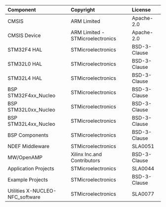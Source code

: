 | Component                               | Copyright 						  | License   |              			
|:---------                               |:-------                 		  |:----------|
| CMSIS                           	      | ARM Limited 					  | Apache-2.0 |  		    	
| CMSIS Device                    		  | ARM Limited - STMicroelectronics  | Apache-2.0 |  	            
| STM32F4 HAL                     		  | STMicroelectronics 				  | BSD-3-Clause |				
| STM32L0 HAL                     		  | STMicroelectronics      		  | BSD-3-Clause |	
| STM32L4 HAL                     		  | STMicroelectronics 				  | BSD-3-Clause |					
| BSP STM32F4xx_Nucleo            		  | STMicroelectronics 				  | BSD-3-Clause |				
| BSP STM32L0xx_Nucleo            		  | STMicroelectronics  			  | BSD-3-Clause |				
| BSP STM32L4xx_Nucleo                    | STMicroelectronics 				  | BSD-3-Clause |           		
| BSP Components                  		  | STMicroelectronics 				  | BSD-3-Clause |          		
| NDEF Middleware                    	  | STMicroelectronics                | SLA0051      | 
| MW/OpenAMP                    	      | Xilinx Inc.and Contributors       | BSD-3-Clause |      			
| Application Projects      			  | STMicroelectronics 			      | SLA0044      |    			   
| Example Projects      			  	  | STMicroelectronics  	    	  | BSD-3-Clause |
| Utilities X-NUCLEO-NFC_software      	  | STMicroelectronics 			      | SLA0077      |			

